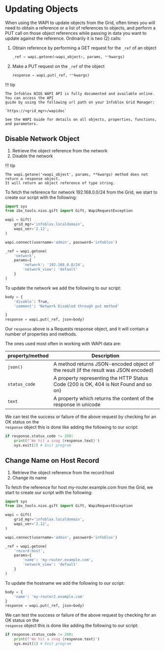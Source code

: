 # Updating Objects

When using the WAPI to update objects from the Grid, often times you will need to obtain a reference or a list of
references to objects, and perform a PUT call on those object references while passing in data you want to update 
against the reference. Ordinarily it is two (2) calls:

1. Obtain reference by performing a GET request for the `_ref` of an object

    ```python linenums="0"
    _ref = wapi.getone(<wapi_object>, params, **kwargs)
    ```

2. Make a PUT request on the `_ref` of the object

    ```python linenums="0"
    response = wapi.put(_ref, **kwargs)
    ```

!!! tip

    The Infoblox NIOS WAPI API is fully documented and available online. You can access the API 
    guide by using the following url path on your Infoblox Grid Manager:

    `https://<grid_mgr>/wapidoc`

    See the WAPI Guide for details on all objects, properties, functions, and parameters.


## Disable Network Object
1. Retrieve the object reference from the network
2. Disable the network

!!! tip

    The wapi.getone('<wapi_object', params, **kwargs) method does not return a response object. 
    It will return an object reference of type string.

To fetch the reference for network 192.168.0.0/24 from the Grid, we start to create our script 
with the following:

```python
import sys
from ibx_tools.nios.gift import Gift, WapiRequestException

wapi = Gift(
    grid_mgr='infoblox.localdomain',
    wapi_ver='2.12',
)

wapi.connect(username='admin', password='infoblox')

_ref = wapi.getone(
    'network',
    params={
        'network': '192.168.0.0/24',
        'network_view': 'default'
    }
)
```

To update the network we add the following to our script:

```python  linenums="18"
body = {
    'disable': True,
    'comment': 'Network Disabled through put method'

}
response = wapi.put(_ref, json=body)
```

Our `response` above is a Requests response object, and it will contain a number of properties and
methods.

The ones used most often in working with WAPI data are:

| property/method | Description                                                                         |
|-----------------|-------------------------------------------------------------------------------------|
| `json()`        | A method returns JSON-encoded object of the result (if the result was JSON encoded) |
| `status_code`   | A property representing the HTTP Status Code (200 is OK, 404 is Not Found and so on) |
| `text`          | A property which returns the content of the response in unicode                     |

We can test the success or failure of the above request by checking for an OK status on the  
`response` object this is done like adding the following to our script:

```python  linenums="24"
if response.status_code != 200:
    print(f'We hit a snag {response.text}')
    sys.exit(1) # Exit program
```

## Change Name on Host Record
1. Retrieve the object reference from the record:host
2. Change its name

To fetch the reference for host my-router.example.com from the Grid, we start to create our script 
with the following:

```python
import sys
from ibx_tools.nios.gift import Gift, WapiRequestException

wapi = Gift(
    grid_mgr='infoblox.localdomain',
    wapi_ver='2.12',
)

wapi.connect(username='admin', password='infoblox')

_ref = wapi.getone(
    'record:host', 
    params={
        'name': 'my-router.example.com',
        'network_view': 'default'
    }
)
```

To update the hostname we add the following to our script:

```python  linenums="18"
body = {
    'name': 'my-router2.example.com'
}
response = wapi.put(_ref, json=body)
```

We can test the success or failure of the above request by checking for an OK status on the  
`response` object this is done like adding the following to our script:

```python  linenums="22"
if response.status_code != 200:
    print(f'We hit a snag {response.text}')
    sys.exit(1) # Exit program
```